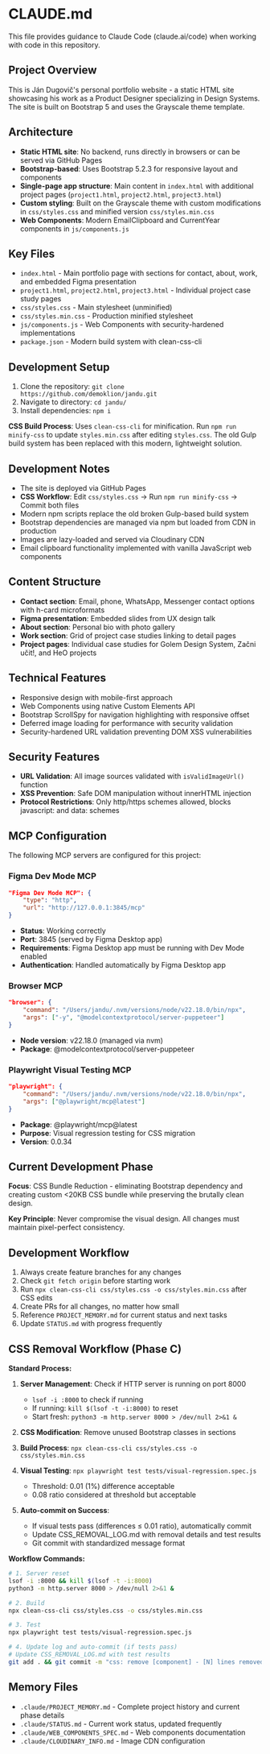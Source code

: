 # CLAUDE.md

This file provides guidance to Claude Code (claude.ai/code) when working with code in this repository.

## Project Overview

This is Ján Dugovič's personal portfolio website - a static HTML site showcasing his work as a Product Designer specializing in Design Systems. The site is built on Bootstrap 5 and uses the Grayscale theme template.

## Architecture

- **Static HTML site**: No backend, runs directly in browsers or can be served via GitHub Pages
- **Bootstrap-based**: Uses Bootstrap 5.2.3 for responsive layout and components
- **Single-page app structure**: Main content in `index.html` with additional project pages (`project1.html`, `project2.html`, `project3.html`)
- **Custom styling**: Built on the Grayscale theme with custom modifications in `css/styles.css` and minified version `css/styles.min.css`
- **Web Components**: Modern EmailClipboard and CurrentYear components in `js/components.js`

## Key Files

- `index.html` - Main portfolio page with sections for contact, about, work, and embedded Figma presentation
- `project1.html`, `project2.html`, `project3.html` - Individual project case study pages  
- `css/styles.css` - Main stylesheet (unminified)
- `css/styles.min.css` - Production minified stylesheet
- `js/components.js` - Web Components with security-hardened implementations
- `package.json` - Modern build system with clean-css-cli

## Development Setup

1. Clone the repository: `git clone https://github.com/demoklion/jandu.git`
2. Navigate to directory: `cd jandu/`
3. Install dependencies: `npm i`

**CSS Build Process**: Uses `clean-css-cli` for minification. Run `npm run minify-css` to update `styles.min.css` after editing `styles.css`. The old Gulp build system has been replaced with this modern, lightweight solution.

## Development Notes

- The site is deployed via GitHub Pages
- **CSS Workflow**: Edit `css/styles.css` → Run `npm run minify-css` → Commit both files
- Modern npm scripts replace the old broken Gulp-based build system
- Bootstrap dependencies are managed via npm but loaded from CDN in production  
- Images are lazy-loaded and served via Cloudinary CDN
- Email clipboard functionality implemented with vanilla JavaScript web components

## Content Structure

- **Contact section**: Email, phone, WhatsApp, Messenger contact options with h-card microformats
- **Figma presentation**: Embedded slides from UX design talk
- **About section**: Personal bio with photo gallery  
- **Work section**: Grid of project case studies linking to detail pages
- **Project pages**: Individual case studies for Golem Design System, Začni učit!, and HeO projects

## Technical Features

- Responsive design with mobile-first approach
- Web Components using native Custom Elements API
- Bootstrap ScrollSpy for navigation highlighting with responsive offset
- Deferred image loading for performance with security validation
- Security-hardened URL validation preventing DOM XSS vulnerabilities

## Security Features

- **URL Validation**: All image sources validated with `isValidImageUrl()` function
- **XSS Prevention**: Safe DOM manipulation without innerHTML injection
- **Protocol Restrictions**: Only http/https schemes allowed, blocks javascript: and data: schemes

## MCP Configuration

The following MCP servers are configured for this project:

### Figma Dev Mode MCP
```json
"Figma Dev Mode MCP": {
    "type": "http", 
    "url": "http://127.0.0.1:3845/mcp"
}
```
- **Status**: Working correctly
- **Port**: 3845 (served by Figma Desktop app)
- **Requirements**: Figma Desktop app must be running with Dev Mode enabled
- **Authentication**: Handled automatically by Figma Desktop app

### Browser MCP  
```json
"browser": {
    "command": "/Users/jandu/.nvm/versions/node/v22.18.0/bin/npx",
    "args": ["-y", "@modelcontextprotocol/server-puppeteer"]
}
```
- **Node version**: v22.18.0 (managed via nvm)
- **Package**: @modelcontextprotocol/server-puppeteer

### Playwright Visual Testing MCP
```json
"playwright": {
    "command": "/Users/jandu/.nvm/versions/node/v22.18.0/bin/npx",
    "args": ["@playwright/mcp@latest"]
}
```
- **Package**: @playwright/mcp@latest  
- **Purpose**: Visual regression testing for CSS migration
- **Version**: 0.0.34

## Current Development Phase

**Focus**: CSS Bundle Reduction - eliminating Bootstrap dependency and creating custom <20KB CSS bundle while preserving the brutally clean design.

**Key Principle**: Never compromise the visual design. All changes must maintain pixel-perfect consistency.

## Development Workflow

1. Always create feature branches for any changes
2. Check `git fetch origin` before starting work
3. Run `npx clean-css-cli css/styles.css -o css/styles.min.css` after CSS edits  
4. Create PRs for all changes, no matter how small
5. Reference `PROJECT_MEMORY.md` for current status and next tasks
6. Update `STATUS.md` with progress frequently

## CSS Removal Workflow (Phase C)

**Standard Process:**
1. **Server Management**: Check if HTTP server is running on port 8000
   - `lsof -i :8000` to check if running
   - If running: `kill $(lsof -t -i:8000)` to reset
   - Start fresh: `python3 -m http.server 8000 > /dev/null 2>&1 &`

2. **CSS Modification**: Remove unused Bootstrap classes in sections

3. **Build Process**: `npx clean-css-cli css/styles.css -o css/styles.min.css`

4. **Visual Testing**: `npx playwright test tests/visual-regression.spec.js`
   - Threshold: 0.01 (1%) difference acceptable
   - 0.08 ratio considered at threshold but acceptable

5. **Auto-commit on Success**: 
   - If visual tests pass (differences ≤ 0.01 ratio), automatically commit
   - Update CSS_REMOVAL_LOG.md with removal details and test results  
   - Git commit with standardized message format

**Workflow Commands:**
```bash
# 1. Server reset
lsof -i :8000 && kill $(lsof -t -i:8000)
python3 -m http.server 8000 > /dev/null 2>&1 &

# 2. Build
npx clean-css-cli css/styles.css -o css/styles.min.css

# 3. Test
npx playwright test tests/visual-regression.spec.js

# 4. Update log and auto-commit (if tests pass)
# Update CSS_REMOVAL_LOG.md with test results
git add . && git commit -m "css: remove [component] - [N] lines removed"
```

## Memory Files
- `.claude/PROJECT_MEMORY.md` - Complete project history and current phase details
- `.claude/STATUS.md` - Current work status, updated frequently  
- `.claude/WEB_COMPONENTS_SPEC.md` - Web components documentation
- `.claude/CLOUDINARY_INFO.md` - Image CDN configuration